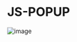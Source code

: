 # JS-POPUP
![image](https://github.com/Harshal-Meher/JS-POPUP/assets/134125835/e5da16be-ed8e-45e7-9c19-3a5bf93ea7c0)
